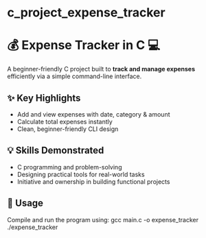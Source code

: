 # c_project_expense_tracker
💰 Expense Tracker in C 💻
===========================

A beginner-friendly C project built to **track and manage expenses** efficiently via a simple command-line interface.

✨ Key Highlights
-----------------
- Add and view expenses with date, category & amount  
- Calculate total expenses instantly  
- Clean, beginner-friendly CLI design  

💡 Skills Demonstrated
----------------------
- C programming and problem-solving  
- Designing practical tools for real-world tasks  
- Initiative and ownership in building functional projects

🚀 Usage
--------
Compile and run the program using:
gcc main.c -o expense_tracker
./expense_tracker
